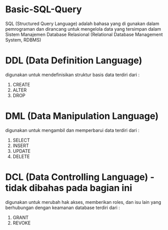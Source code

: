 # Basic-SQL-Query
SQL (Structured Query Language) adalah bahasa yang di gunakan dalam pemrograman dan dirancang untuk mengelola data yang tersimpan dalam Sistem Manajemen Database Relasional (Relational Database Management System, RDBMS)

# DDL (Data Definition Language)
digunakan untuk mendefinisikan struktur basis data
terdiri dari :
1.  CREATE
2.  ALTER
3.  DROP

# DML (Data Manipulation Language)
digunakan untuk mengambil dan memperbarui data
terdiri dari : 
1. SELECT
2. INSERT
3. UPDATE 
4. DELETE

# DCL (Data Controlling Language) - tidak dibahas pada bagian ini
digunakan untuk merubah hak akses, memberikan roles, dan isu lain yang berhubungan dengan keamanan database
terdiri dari :
1. GRANT 
2. REVOKE
